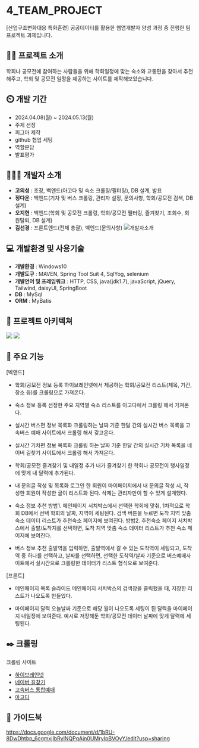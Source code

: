 # 4_TEAM_PROJECT
[산업구조변화대응 특화훈련] 공공데이터를 활용한 웹앱개발자 양성 과정 중 진행한 팀 프로젝트 과제입니다.

## 👨‍🏫 프로젝트 소개
학회나 공모전에 참여하는 사람들을 위해 학회일정에 맞는 숙소와 교통편을 찾아서 추천해주고, 학회 및 공모전 일정을 제공하는 사이트를 제작해보았습니다.

## ⏲️ 개발 기간
- 2024.04.08(월) ~ 2024.05.13(월)
- 주제 선정
- 피그마 제작
- github 협업 세팅
- 역할분담
- 발표평가

## 🧑‍🤝‍🧑 개발자 소개
- **고의성** : 조장, 백엔드(아고다 및 숙소 크롤링/필터링), DB 설계, 발표
- **정다운** : 백엔드(기차 및 버스 크롤링, 관리자 설정, 문의사항, 학회/공모전 검색, DB 설계)
- **오지현** : 백엔드(학회 및 공모전 크롤링, 학회/공모전 필터링, 즐겨찾기, 조회수, 회원탈퇴, DB 설계)
- **김선경** : 프론트엔드(전체 총괄), 벡엔드(문의사항)
![개발자소개](https://github.com/4-Teamproject1/4_Team_project/assets/140681352/8ffed082-d94a-48bd-b528-6c4fa8164753)

## 💻 개발환경 및 사용기술
- **개발환경** : Windows10
- **개발도구** : MAVEN, Spring Tool Suit 4, SqlYog, selenium
- **개발언어 및 프레임워크** : HTTP, CSS, java(jdk1.7), javaScript, jQuery, Tailwind, daisyUI, SpringBoot
- **DB** : MySql
- **ORM** : MyBatis

## 📝 프로젝트 아키텍쳐

![](https://velog.velcdn.com/images/jihyeon2434/post/429e7dcb-5e58-4ee3-8d79-8f56f5010f94/image.png)
![](https://velog.velcdn.com/images/jihyeon2434/post/159ea9db-8c0f-40c3-bab5-cef00f105f28/image.png)

## 📌 주요 기능
[벡앤드]
- 학회/공모전 정보 등록
하이브레인넷에서 제공하는 학회/공모전 리스트(제목, 기간, 장소 등)를 크롤링으로 가져온다.  

- 숙소 정보 등록
선정한 주요 지역별 숙소 리스트를 아고다에서 크롤링 해서 가져온다.

- 실시간 버스편 정보 목록화 
크롤링하는 날짜 기준 한달 간의 실시간 버스 목록을 고속버스 예매 사이트에서 크롤링 해서 갖고온다. 

- 실시간 기차편 정보 목록화
크롤링 하는 날짜 기준 한달 간의 실시간 기차 목록을 네이버 길찾기 사이트에서 크롤링 해서 가져온다.

- 학회/공모전 즐겨찾기 및 내일정 추가
내가 즐겨찾기 한 학회나 공모전이 행사일정에 맞게 내 달력에 추가된다. 

- 내 문의글 작성 및 목록화
로그인 한 회원이 마이페이지에서 내 문의글 작성 시, 작성한 회원이 작성한 글이 리스트화 된다. 
삭제는 관리자만이 할 수 있게 설계했다. 


- 숙소 정보 추천
방법1. 메인페이지 서치박스에서 선택한 학회에 맞춰, 1차적으로 학회 DB에서 선택 학회의 날짜, 지역이 세팅된다. 검색 버튼을 누르면 도착 지역 맞춤 숙소 데이터 리스트가 추천숙소 페이지에 보여진다. 
방법2. 추천숙소 페이지 서치박스에서 출발/도착지를 선택하면, 도착 지역 맞춤 숙소 데이터 리스트가 추천 숙소 페이지에 보여진다. 


- 버스 정보 추천
출발역을 입력하면, 출발역에서 갈 수 있는 도착역이 세팅되고, 도착역 중 하나를 선택하고, 날짜를 선택하면, 선택한 도착역/날짜 기준으로 버스예매사이트에서 실시간으로 크롤링한 데이터가 리스트 형식으로 보여준다. 

[프론트]
- 메인페이지 목록 슬라이드 
메인페이지 서치박스의 검색창을 클릭했을 때, 저장한 리스트가 나오도록 만들었다. 

- 마이페이지 달력
오늘날짜 기준으로 해당 월이 나오도록 세팅이 된 달력을 마이페이지 내일정에 보여준다. 
예시로 저장해둔 학회/공모전 데이터 날짜에 맞게 달력에 세팅된다. 



## ✒️ 크롤링
크롤링 사이트 
- [하이브레인넷](https://www.hibrain.net/?gad_source=1&gclid=CjwKCAjw9IayBhBJEiwAVuc3fhQsHRNTHgdATnqSQoFxhqCJed0N41lGFhDH4sJ7SF2MqHnpirnDOhoC-t0QAvD_BwE)
- [네이버 길찾기](https://map.naver.com/p/directions/-/-/-/car?c=15.00,0,0,0,dh)
- [고속버스 통합예매](https://www.kobus.co.kr/main.do)
- [아고다](https://www.kobus.co.kr/main.do)

## 📘 가이드북
https://docs.google.com/document/d/1bRU-8DwDhtbp_6cgmxjIbRylNQPqAjn0UMryIpBVOyY/edit?usp=sharing

